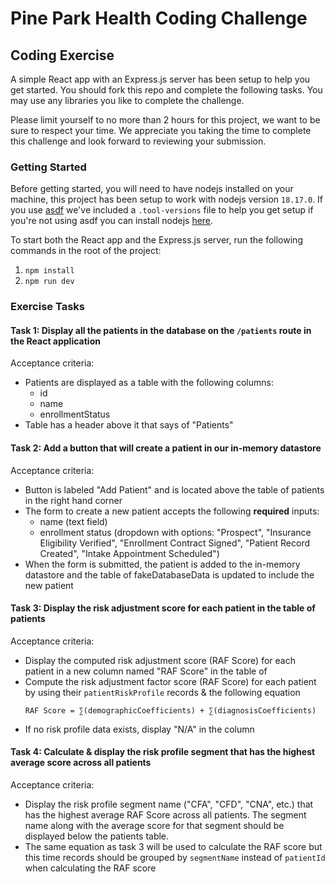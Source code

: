 # Pine Park Health Coding Challenge

## Coding Exercise

A simple React app with an Express.js server has been setup to help you get started. You should fork this repo and
complete the following tasks. You may use any libraries you like to complete the challenge.

Please limit yourself to no more than 2 hours for this project, we want to be sure to respect your time. We appreciate
you taking the time to complete this challenge and look forward to reviewing your submission.

### Getting Started

Before getting started, you will need to have nodejs installed on your machine, this project has been setup to
work with nodejs version `18.17.0`. If you use [asdf](https://asdf-vm.com/) we've included a `.tool-versions` file to
help you get setup if you're not using asdf you can install nodejs [here](https://nodejs.org/en/download).

To start both the React app and the Express.js server, run the following commands in the root of the project:
1. `npm install`
2. `npm run dev`

### Exercise Tasks

#### Task 1: Display all the patients in the database on the `/patients` route in the React application

Acceptance criteria:
* Patients are displayed as a table with the following columns:
  * id
  * name
  * enrollmentStatus
* Table has a header above it that says of "Patients"

#### Task 2: Add a button that will create a patient in our in-memory datastore

Acceptance criteria:
* Button is labeled "Add Patient" and is located above the table of patients in the right hand corner
* The form to create a new patient accepts the following **required** inputs:
  * name (text field)
  * enrollment status (dropdown with options: "Prospect", "Insurance Eligibility Verified", "Enrollment Contract Signed", "Patient Record Created", "Intake Appointment Scheduled")
* When the form is submitted, the patient is added to the in-memory datastore and the table of fakeDatabaseData is updated to
  include the new patient

#### Task 3: Display the risk adjustment score for each patient in the table of patients

Acceptance criteria:
* Display the computed risk adjustment score (RAF Score) for each patient in a new column named "RAF Score" in the table of 
* Compute the risk adjustment factor score (RAF Score) for each patient by using their `patientRiskProfile` records & the following
  equation
  ```
  RAF Score = ∑(demographicCoefficients) + ∑(diagnosisCoefficients)
  ```
* If no risk profile data exists, display "N/A" in the column


#### Task 4: Calculate & display the risk profile segment that has the highest average score across all patients

Acceptance criteria:
* Display the risk profile segment name ("CFA", "CFD", "CNA", etc.) that has the highest average RAF Score across all patients. 
The segment name along with the average score for that segment should be displayed below the patients table.  
* The same equation as task 3 will be used to calculate the RAF score but this time records should be grouped by `segmentName` 
instead of `patientId` when calculating the RAF score
